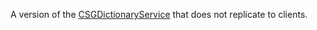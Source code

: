A version of the [CSGDictionaryService](https://developer.roblox.com/en-us/api-reference/class/CSGDictionaryService) that does not replicate to clients.